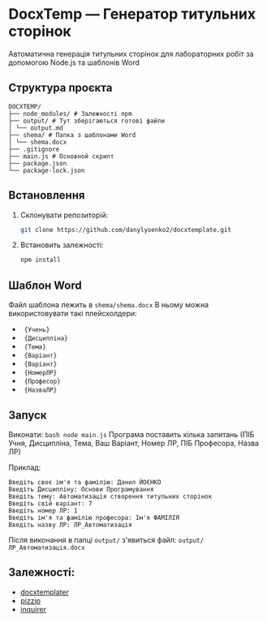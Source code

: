 # DocxTemp — Генератор титульних сторінок
Автоматична генерація титульних сторінок для лабораторних робіт за допомогою Node.js та шаблонів Word

## Структура проєкта
```
DOCXTEMP/
├── node_modules/ # Залежності npm
├── output/ # Тут зберігаються готові файли
│ └── output.md
├── shema/ # Папка з шаблонами Word
│ └── shema.docx
├── .gitignore
├── main.js # Основной скрипт
├── package.json
└── package-lock.json
```

## Встановлення
1. Склонувати репозиторій:
   ```bash
   git clone https://github.com/danylyoenko2/docxtemplate.git
   
2. Встановить залежності:
   ```bash
   npm install

## Шаблон Word
Файл шаблона лежить в ``` shema/shema.docx ```
В ньому можна використовувати такі плейсхолдери:
  * ``` {Учень}```
  * ``` {Дисципліна}```
  * ``` {Тема}```
  * ``` {Варіант}```
  * ``` {Варіант}```
  * ``` {НомерЛР}```
  * ``` {Професор}```
  * ``` {НазваЛР}```

## Запуск
Виконати:
    ```bash node main.js```
Програма поставить кілька запитань (ПІБ Учня, Дисципліна, Тема, Ваш Варіант, Номер ЛР, ПІБ Професора, Назва ЛР)

Приклад: 
   ```
  Введіть своє ім'я та фамілію: Данил ЙОЄНКО
  Введіть Дисципліну: Основи Програмування
  Введіть тему: Автоматизація створення титульних сторінок
  Введіть свій варіант: 7
  Введіть номер ЛР: 1
  Введіть ім'я та фамілію професора: Ім'я ФАМІЛІЯ
  Введіть назву ЛР: ЛР_Автоматизація
```

Після виконання в папці ```output/``` з'явиться файл:
  ```output/ЛР_Автоматизація.docx```


## Залежності:
  * [docxtemplater](https://www.npmjs.com/package/docxtemplater)
  * [pizzip](https://www.npmjs.com/package/pizzip)
  * [inquirer](https://www.npmjs.com/package/inquirer)
